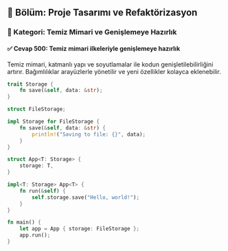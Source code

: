 ## 📘 Bölüm: Proje Tasarımı ve Refaktörizasyon  
### 🔹 Kategori: Temiz Mimari ve Genişlemeye Hazırlık  
#### ✅ Cevap 500: Temiz mimari ilkeleriyle genişlemeye hazırlık

Temiz mimari, katmanlı yapı ve soyutlamalar ile kodun genişletilebilirliğini artırır. Bağımlılıklar arayüzlerle yönetilir ve yeni özellikler kolayca eklenebilir.

```rust
trait Storage {
    fn save(&self, data: &str);
}

struct FileStorage;

impl Storage for FileStorage {
    fn save(&self, data: &str) {
        println!("Saving to file: {}", data);
    }
}

struct App<T: Storage> {
    storage: T,
}

impl<T: Storage> App<T> {
    fn run(&self) {
        self.storage.save("Hello, world!");
    }
}

fn main() {
    let app = App { storage: FileStorage };
    app.run();
}
```
